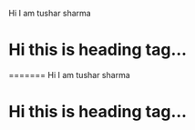 
Hi I am tushar sharma
<h1>Hi this is heading tag...</h1>
=======
Hi I am tushar sharma
<h1>Hi this is heading tag...</h1>

